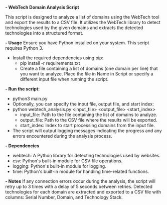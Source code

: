 **- WebTech Domain Analysis Script**

This script is designed to analyze a list of domains using the WebTech tool and export the results to a CSV file. 
It utilizes the WebTech library to detect technologies used by the given domains and 
extracts the detected technologies into a structured format.


**- Usage**
Ensure you have Python installed on your system. This script requires Python 3.

- Install the required dependencies using pip:
    - pip install -r requirements.txt
    - Create a file containing a list of domains (one domain per line) that you want to analyze. 
    Place the file in Name in Script or specify a different input file when running the script.


**- Run the script:**
- python3 main.py
- Optionally, you can specify the input file, output file, and start index:
- python webtech_analysis.py <input_file> <output_file> <start_index>
    - input_file: Path to the file containing the list of domains to analyze.
    - output_file: Path to the CSV file where the results will be exported.
    - start_index: Index to start processing domains from the input file.
- The script will output logging messages indicating the progress and any errors encountered during the analysis process.


**- Dependencies**
* webtech: A Python library for detecting technologies used by websites.
* csv: Python's built-in module for CSV file operations.
* logging: Python's built-in module for logging.
* time: Python's built-in module for handling time-related functions.


**- Notes**
If any connection errors occur during the analysis, the script will retry up to 3 times 
with a delay of 5 seconds between retries.
Detected technologies for each domain are extracted and exported to a CSV file with columns: Serial Number, Domain, and Technology Stack.










